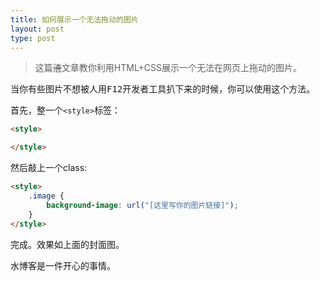 ```yaml
---
title: 如何展示一个无法拖动的图片
layout: post
type: post
---
```

> 这篇~~渣~~文章教你利用HTML+CSS展示一个无法在网页上拖动的图片。

当你有些图片不想被人用<kbd>F12</kbd>开发者工具扒下来的时候，你可以使用这个方法。

首先，整一个`<style>`标签：
```html
<style>

</style>
```
然后敲上一个class:
```html
<style>
    .image {
        background-image: url("[这里写你的图片链接]");
    }
</style>
```
完成。效果如上面的封面图。

水博客是一件开心的事情。